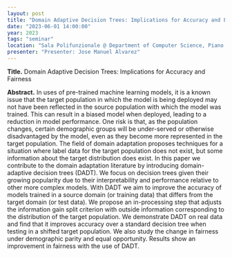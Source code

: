 ```yaml
---
layout: post
title: "Domain Adaptive Decision Trees: Implications for Accuracy and Fairness"
date: "2023-06-01 14:00:00"
year: 2023
tags: "seminar"
location: "Sala Polifunzionale @ Department of Computer Science, Piano Secondo, Largo Bruno Pontecorvo, 3, 56127 Pisa PI, Italy"
presenter: "Presenter: Jose Manuel Alvarez"
---
```



<strong>Title.</strong> Domain Adaptive Decision Trees: Implications for Accuracy and Fairness

<strong>Abstract.</strong> In uses of pre-trained machine learning models, it is a known issue that the target population in which the model is being deployed may not have been reflected in the source population with which the model was trained. This can result in a biased model when deployed, leading to a reduction in model performance. One risk is that, as the population changes, certain demographic groups will be under-served or otherwise disadvantaged by the model, even as they become more represented in the target population. The field of domain adaptation proposes techniques for a situation where label data for the target population does not exist, but some information about the target distribution does exist. In this paper we contribute to the domain adaptation literature by introducing domain-adaptive decision trees (DADT). We focus on decision trees given their growing popularity due to their interpretability and performance relative to other more complex models. With DADT we aim to improve the accuracy of models trained in a source domain (or training data) that differs from the target domain (or test data). We propose an in-processing step that adjusts the information gain split criterion with outside information corresponding to the distribution of the target population. We demonstrate DADT on real data and find that it improves accuracy over a standard decision tree when testing in a shifted target population. We also study the change in fairness under demographic parity and equal opportunity. Results show an improvement in fairness with the use of DADT.